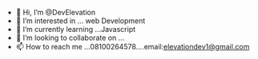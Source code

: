- 👋 Hi, I’m @DevElevation
- 👀 I’m interested in ... web Development
- 🌱 I’m currently learning ...Javascript
- 💞️ I’m looking to collaborate on ...
- 📫 How to reach me ...08100264578....email:elevationdev1@gmail.com

<!---
DevElevation/DevElevation is a ✨ special ✨ repository because its `README.md` (this file) appears on your GitHub profile.
You can click the Preview link to take a look at your changes.
--->
